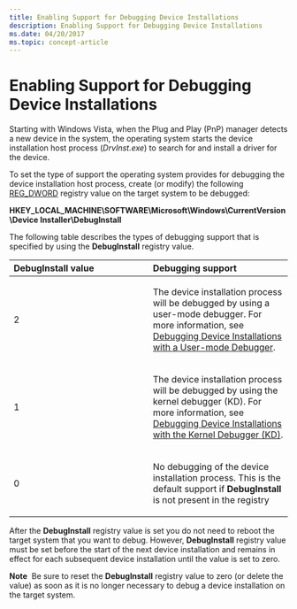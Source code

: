 ```yaml
---
title: Enabling Support for Debugging Device Installations
description: Enabling Support for Debugging Device Installations
ms.date: 04/20/2017
ms.topic: concept-article
---
```


# Enabling Support for Debugging Device Installations


Starting with Windows Vista, when the Plug and Play (PnP) manager detects a new device in the system, the operating system starts the device installation host process (*DrvInst.exe*) to search for and install a driver for the device.

To set the type of support the operating system provides for debugging the device installation host process, create (or modify) the following [REG_DWORD](/windows/desktop/SysInfo/registry-value-types) registry value on the target system to be debugged:

**HKEY_LOCAL_MACHINE\\SOFTWARE\\Microsoft\\Windows\\CurrentVersion\\Device Installer\\DebugInstall**

The following table describes the types of debugging support that is specified by using the **DebugInstall** registry value.

<table>
<colgroup>
<col width="50%" />
<col width="50%" />
</colgroup>
<thead>
<tr class="header">
<th align="left">DebugInstall value</th>
<th align="left">Debugging support</th>
</tr>
</thead>
<tbody>
<tr class="odd">
<td align="left"><p>2</p></td>
<td align="left"><p>The device installation process will be debugged by using a user-mode debugger. For more information, see <a href="debugging-device-installations-with-a-user-mode-debugger.md" data-raw-source="[Debugging Device Installations with a User-mode Debugger](debugging-device-installations-with-a-user-mode-debugger.md)">Debugging Device Installations with a User-mode Debugger</a>.</p></td>
</tr>
<tr class="even">
<td align="left"><p>1</p></td>
<td align="left"><p>The device installation process will be debugged by using the kernel debugger (KD). For more information, see <a href="debugging-device-installations-with-the-kernel-debugger--kd-.md" data-raw-source="[Debugging Device Installations with the Kernel Debugger (KD)](debugging-device-installations-with-the-kernel-debugger--kd-.md)">Debugging Device Installations with the Kernel Debugger (KD)</a>.</p></td>
</tr>
<tr class="odd">
<td align="left"><p>0</p></td>
<td align="left"><p>No debugging of the device installation process. This is the default support if <strong>DebugInstall</strong> is not present in the registry</p></td>
</tr>
</tbody>
</table>

 

After the **DebugInstall** registry value is set you do not need to reboot the target system that you want to debug. However, **DebugInstall** registry value must be set before the start of the next device installation and remains in effect for each subsequent device installation until the value is set to zero.

**Note**  Be sure to reset the **DebugInstall** registry value to zero (or delete the value) as soon as it is no longer necessary to debug a device installation on the target system.

 

 

